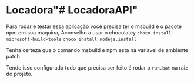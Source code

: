 # Locadora"# LocadoraAPI" 


Para rodar e testar essa aplicação você precisa ter o msbuild e o pacote npm em sua maquina,
Aconselho a usar o chocolatey
```choco install microsoft-build-tools```
```choco install nodejs.install```


Tenha certeza que o comando msbuild e npm esta na variavel de ambiente patch


Tendo isso configurado tudo que precisa ser feito é rodar o ```run.bat``` na raiz do projeto.

